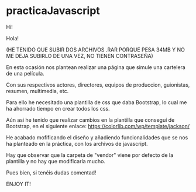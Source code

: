 # practicaJavascript

Hi!

Hola! 

(HE TENIDO QUE SUBIR DOS ARCHIVOS .RAR PORQUE PESA 34MB Y NO ME DEJA SUBIRLO DE UNA VEZ, NO TIENEN CONTRASEÑA)

En esta ocasión nos plantean realizar una página que simule una cartelera de una película.

Con sus respectivos actores, directores, equipos de produccion, guionistas, resumen, multimedia, etc.

Para ello he necesitado una plantilla de css que daba Bootstrap, lo cual me ha ahorrado tiempo en crear todos los css.

Aún asi he tenido que realizar cambios en la plantilla que conseguí de Bootstrap, en el siguiente enlace:
https://colorlib.com/wp/template/jackson/

He acabado mofificando el diseño y añadiendo funcionalidades que se nos ha planteado en la práctica, con los archivos de javascript.

Hay que observar que la carpeta de "vendor" viene por defecto de la plantilla y no hay que modificarla mucho.

Pues bien, si tenéis dudas comentad!

ENJOY IT!
